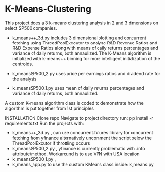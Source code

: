 # K-Means-Clustering
This project does a 3 k-means clustering analysis in 2 and 3 dimensions on select SP500 companies. 

- k_means++_3d.py includes 3 dimensional plotting and concurrent fetching using ThreadPoolExecutor to analyse R&D Revenue Ratios
and R&D Expense Ratios along with means of daily returns percentages and variance of daily returns, both annaulized.
The K-Means algorithm is initialized with k-means++ binning for more intelligent initialization of the centroids.

- k_meansSP500_2.py uses price per earnings ratios and dividend rate for the analysis

- k_meansSP500_1.py uses mean of daily returns percentages and variance of daily returns, both annaulized.

A custom K-means algorithm class is coded to demonstrate how the algorithm is put together from 1st principles


INSTALLATION Clone repo Navigate to project directory run: pip install -r requirements.txt 
Run the projects with: 
- k_means++_3d.py , can use concurrent.futures library for concurrent fetching from yfinance alternatively uncomment the script below
the ThreadPoolExcutor if throttling occurs
- k_meansSP500_2.py , yfinance is currently problematic with .info attribute/method. Workaround is to use VPN with USA location
- k_meansSP500_1.py , 
- k_means_app.py to use the custom KMeans class inside: k_means.py

  

